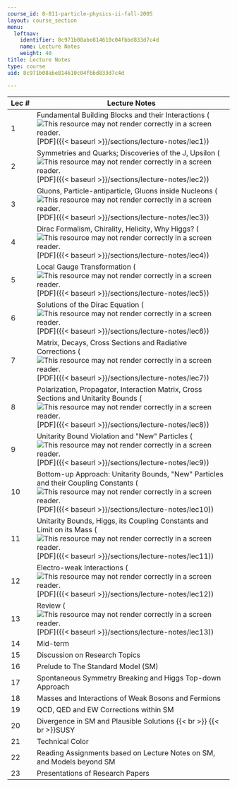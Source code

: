```yaml
---
course_id: 8-811-particle-physics-ii-fall-2005
layout: course_section
menu:
  leftnav:
    identifier: 8c971b08abe814610c04fbbd833d7c4d
    name: Lecture Notes
    weight: 40
title: Lecture Notes
type: course
uid: 8c971b08abe814610c04fbbd833d7c4d

---
```


| Lec # | Lecture Notes |
| --- | --- |
| 1 | Fundamental Building Blocks and their Interactions (![This resource may not render correctly in a screen reader.](/images/inacessible.gif)[PDF]({{< baseurl >}}/sections/lecture-notes/lec1)) |
| 2 | Symmetries and Quarks; Discoveries of the J, Upsilon (![This resource may not render correctly in a screen reader.](/images/inacessible.gif)[PDF]({{< baseurl >}}/sections/lecture-notes/lec2)) |
| 3 | Gluons, Particle-antiparticle, Gluons inside Nucleons (![This resource may not render correctly in a screen reader.](/images/inacessible.gif)[PDF]({{< baseurl >}}/sections/lecture-notes/lec3)) |
| 4 | Dirac Formalism, Chirality, Helicity, Why Higgs? (![This resource may not render correctly in a screen reader.](/images/inacessible.gif)[PDF]({{< baseurl >}}/sections/lecture-notes/lec4)) |
| 5 | Local Gauge Transformation (![This resource may not render correctly in a screen reader.](/images/inacessible.gif)[PDF]({{< baseurl >}}/sections/lecture-notes/lec5)) |
| 6 | Solutions of the Dirac Equation (![This resource may not render correctly in a screen reader.](/images/inacessible.gif)[PDF]({{< baseurl >}}/sections/lecture-notes/lec6)) |
| 7 | Matrix, Decays, Cross Sections and Radiative Corrections (![This resource may not render correctly in a screen reader.](/images/inacessible.gif)[PDF]({{< baseurl >}}/sections/lecture-notes/lec7)) |
| 8 | Polarization, Propagator, Interaction Matrix, Cross Sections and Unitarity Bounds (![This resource may not render correctly in a screen reader.](/images/inacessible.gif)[PDF]({{< baseurl >}}/sections/lecture-notes/lec8)) |
| 9 | Unitarity Bound Violation and "New" Particles (![This resource may not render correctly in a screen reader.](/images/inacessible.gif)[PDF]({{< baseurl >}}/sections/lecture-notes/lec9)) |
| 10 | Bottom-up Approach: Unitarity Bounds, "New" Particles and their Coupling Constants (![This resource may not render correctly in a screen reader.](/images/inacessible.gif)[PDF]({{< baseurl >}}/sections/lecture-notes/lec10)) |
| 11 | Unitarity Bounds, Higgs, its Coupling Constants and Limit on its Mass (![This resource may not render correctly in a screen reader.](/images/inacessible.gif)[PDF]({{< baseurl >}}/sections/lecture-notes/lec11)) |
| 12 | Electro-weak Interactions (![This resource may not render correctly in a screen reader.](/images/inacessible.gif)[PDF]({{< baseurl >}}/sections/lecture-notes/lec12)) |
| 13 | Review (![This resource may not render correctly in a screen reader.](/images/inacessible.gif)[PDF]({{< baseurl >}}/sections/lecture-notes/lec13)) |
| 14 | Mid-term |
| 15 | Discussion on Research Topics |
| 16 | Prelude to The Standard Model (SM) |
| 17 | Spontaneous Symmetry Breaking and Higgs Top-down Approach |
| 18 | Masses and Interactions of Weak Bosons and Fermions |
| 19 | QCD, QED and EW Corrections within SM |
| 20 | Divergence in SM and Plausible Solutions  {{< br >}}  {{< br >}}SUSY |
| 21 | Technical Color |
| 22 | Reading Assignments based on Lecture Notes on SM, and Models beyond SM |
| 23 | Presentations of Research Papers